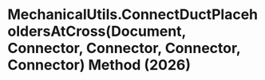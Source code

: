 # MechanicalUtils.ConnectDuctPlaceholdersAtCross(Document, Connector, Connector, Connector, Connector) Method (2026)

﻿